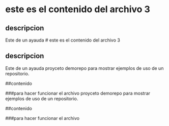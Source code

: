 # este es el contenido del archivo 3

## descripcion

Este de un ayauda # este es el contenido del archivo 3

## descripcion

Este de un ayauda proyceto demorepo para mostrar ejemplos de uso de un repositorio.

##contenido


###para hacer funcionar el archivo
proyceto demorepo para mostrar ejemplos de uso de un repositorio.

##contenido


###para hacer funcionar el archivo

